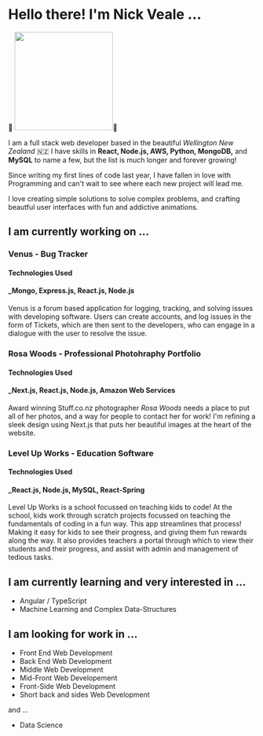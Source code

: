 
# Hello there! I'm Nick Veale ...

👋 <img src="https://user-images.githubusercontent.com/72718892/111159647-33ab8c00-85fe-11eb-9b92-7c94d9ad8e15.jpeg" width="200px" />🤟 

I am a full stack web developer based in the beautiful *Wellington New Zealand* 🇳🇿 I have skills in __React, Node.js, AWS, Python, MongoDB,__ and __MySQL__ to name a few, but the list is much longer and forever growing! 

Since writing my first lines of code last year, I have fallen in love with Programming and can't wait to see where each new project will lead me.

I love creating simple solutions to solve complex problems, and crafting beautful user interfaces with fun and addictive animations.   

## I am currently working on ...

### Venus - Bug Tracker
#### Technologies Used
#### _Mongo, Express.js, React.js, Node.js

Venus is a forum based application for logging, tracking, and solving issues with developing software. Users can create accounts, and log issues in the form of Tickets, which are then sent to the developers, who can engage in a dialogue with the user to resolve the issue. 

### Rosa Woods - Professional Photohraphy Portfolio
#### Technologies Used
#### _Next.js, React.js, Node.js, Amazon Web Services

Award winning Stuff.co.nz photographer _Rosa Woods_ needs a place to put all of her photos, and a way for people to contact her for work! I'm refining a sleek design using Next.js that puts her beautiful images at the heart of the website. 

### Level Up Works - Education Software
#### Technologies Used
#### _React.js, Node.js, MySQL, React-Spring

Level Up Works is a school focussed on teaching kids to code! At the school, kids work through scratch projects focussed on teaching the fundamentals of coding in a fun way. This app streamlines that process! Making it easy for kids to see their progress, and giving them fun rewards along the way. It also provides teachers a portal through which to view their students and their progress, and assist with admin and management of tedious tasks. 

## I am currently learning and very interested in ...

* Angular / TypeScript
* Machine Learning and Complex Data-Structures

## I am looking for work in ...

* Front End Web Development
* Back End Web Development
* Middle Web Development
* Mid-Front Web Developement
* Front-Side Web Development
* Short back and sides Web Development

and ...

* Data Science
